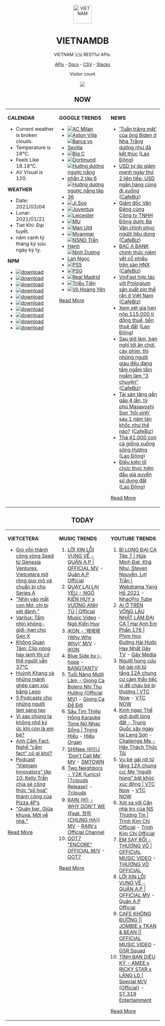 <p align="center"><img src="https://raw.githubusercontent.com/vietnamdb/vietnamdb/master/images/profile/avatar.png" alt="VIETNAM" height="60"/></p>
<h1 align="center">VIETNAMDB</h1>
<p align="center">VIETNAM 🇻🇳 RESTful APIs.</p>
<p align="center">
  <a href="https://vietnamdb.herokuapp.com/api">APIs</a> -
  <a href="https://vietnamdb.github.io/#/">Docs</a> -
  <a href="https://github.com/vietnamdb/vietnamdb/tree/master/docs">CSV</a> -
  <a href="https://github.com/vietnamdb/vietnamdb/tree/master/docs/stacks">Stacks</a>
</p>
<p align="center"> 
  Visitor count<br><br>
  <img src="https://profile-counter.glitch.me/vietnamdb/count.svg" />
</p>


<h2 align="center">NOW</h2>

<table style="width:100%"><tbody style="width:100%"><tr><td valign="top" width="33%">

**CALENDAR**

- Current weather is broken clouds.
- Temperature is 18°C.
- Feels Like 18.18°C.
- Air Visual is 120.

**WEATHER**

- Date: 2021/03/04
- Lunar: 2021/01/21
- Tiet Khi: Đại tuyết.
- năm canh tý tháng kỷ sửu ngày kỷ tỵ.

**NPM**

- [![download](https://img.shields.io/npm/dm/giaohangnhanh.svg?style=flat-square&label=giaohangnhanh&color=red)](https://www.npmjs.com/package/giaohangnhanh)
- [![download](https://img.shields.io/npm/dm/onepay.svg?style=flat-square&label=onepay&color=red)](https://www.npmjs.com/package/onepay)
- [![download](https://img.shields.io/npm/dm/vietcetera.svg?style=flat-square&label=vietcetera&color=red)](https://www.npmjs.com/package/vietcetera)
- [![download](https://img.shields.io/npm/dm/vietnambanks.svg?style=flat-square&label=vietnambanks&color=red)](https://www.npmjs.com/package/vietnambanks)
- [![download](https://img.shields.io/npm/dm/vietnamgovernment.svg?style=flat-square&label=vietnamgovernment&color=red)](https://www.npmjs.com/package/vietnamgovernment)
- [![download](https://img.shields.io/npm/dm/vietnamnews.svg?style=flat-square&label=vietnamnews&color=red)](https://www.npmjs.com/package/vietnamnews)
- [![download](https://img.shields.io/npm/dm/vnapis.svg?style=flat-square&label=vnapis&color=red)](https://www.npmjs.com/package/vnapis)
- [![download](https://img.shields.io/npm/dm/vnpay.svg?style=flat-square&label=vnpay&color=red)](https://www.npmjs.com/package/vnpay)
- [![download](https://img.shields.io/npm/dm/vtcpay.svg?style=flat-square&label=vtcpay&color=red)](https://www.npmjs.com/package/vtcpay)
- [![download](https://img.shields.io/npm/dm/zalopay.svg?style=flat-square&label=zalopay&color=red)](https://www.npmjs.com/package/zalopay)

</td><td valign="top" width="33%">

**GOOGLE TRENDS**

- [![AC Milan](https://img.shields.io/static/v1?label=AC%20Milan&message=google&color=red&style=flat-square)](https://www.google.com/search?q=AC%20Milan)
- [![Aston Villa](https://img.shields.io/static/v1?label=Aston%20Villa&message=google&color=red&style=flat-square)](https://www.google.com/search?q=Aston%20Villa)
- [![Barca vs Sevilla](https://img.shields.io/static/v1?label=Barca%20vs%20Sevilla&message=google&color=red&style=flat-square)](https://www.google.com/search?q=Barca%20vs%20Sevilla)
- [![Big C](https://img.shields.io/static/v1?label=Big%20C&message=google&color=red&style=flat-square)](https://www.google.com/search?q=Big%20C)
- [![Dortmund](https://img.shields.io/static/v1?label=Dortmund&message=google&color=red&style=flat-square)](https://www.google.com/search?q=Dortmund)
- [![Hướng dương ngược nắng phần 2 tập 6](https://img.shields.io/static/v1?label=H%C6%B0%E1%BB%9Bng%20d%C6%B0%C6%A1ng%20ng%C6%B0%E1%BB%A3c%20n%E1%BA%AFng%20ph%E1%BA%A7n%202%20t%E1%BA%ADp%206&message=google&color=red&style=flat-square)](https://www.google.com/search?q=H%C6%B0%E1%BB%9Bng%20d%C6%B0%C6%A1ng%20ng%C6%B0%E1%BB%A3c%20n%E1%BA%AFng%20ph%E1%BA%A7n%202%20t%E1%BA%ADp%206)
- [![Hướng dương ngược nắng tập 36](https://img.shields.io/static/v1?label=H%C6%B0%E1%BB%9Bng%20d%C6%B0%C6%A1ng%20ng%C6%B0%E1%BB%A3c%20n%E1%BA%AFng%20t%E1%BA%ADp%2036&message=google&color=red&style=flat-square)](https://www.google.com/search?q=H%C6%B0%E1%BB%9Bng%20d%C6%B0%C6%A1ng%20ng%C6%B0%E1%BB%A3c%20n%E1%BA%AFng%20t%E1%BA%ADp%2036)
- [![Ji Soo](https://img.shields.io/static/v1?label=Ji%20Soo&message=google&color=red&style=flat-square)](https://www.google.com/search?q=Ji%20Soo)
- [![Juventus](https://img.shields.io/static/v1?label=Juventus&message=google&color=red&style=flat-square)](https://www.google.com/search?q=Juventus)
- [![Leicester](https://img.shields.io/static/v1?label=Leicester&message=google&color=red&style=flat-square)](https://www.google.com/search?q=Leicester)
- [![MU](https://img.shields.io/static/v1?label=MU&message=google&color=red&style=flat-square)](https://www.google.com/search?q=MU)
- [![Man Utd](https://img.shields.io/static/v1?label=Man%20Utd&message=google&color=red&style=flat-square)](https://www.google.com/search?q=Man%20Utd)
- [![Myanmar](https://img.shields.io/static/v1?label=Myanmar&message=google&color=red&style=flat-square)](https://www.google.com/search?q=Myanmar)
- [![NSND Trần Hạnh](https://img.shields.io/static/v1?label=NSND%20Tr%E1%BA%A7n%20H%E1%BA%A1nh&message=google&color=red&style=flat-square)](https://www.google.com/search?q=NSND%20Tr%E1%BA%A7n%20H%E1%BA%A1nh)
- [![Ninh Dương Lan Ngọc](https://img.shields.io/static/v1?label=Ninh%20D%C6%B0%C6%A1ng%20Lan%20Ng%E1%BB%8Dc&message=google&color=red&style=flat-square)](https://www.google.com/search?q=Ninh%20D%C6%B0%C6%A1ng%20Lan%20Ng%E1%BB%8Dc)
- [![PS5](https://img.shields.io/static/v1?label=PS5&message=google&color=red&style=flat-square)](https://www.google.com/search?q=PS5)
- [![PSG](https://img.shields.io/static/v1?label=PSG&message=google&color=red&style=flat-square)](https://www.google.com/search?q=PSG)
- [![Real Madrid](https://img.shields.io/static/v1?label=Real%20Madrid&message=google&color=red&style=flat-square)](https://www.google.com/search?q=Real%20Madrid)
- [![Triều Tiên](https://img.shields.io/static/v1?label=Tri%E1%BB%81u%20Ti%C3%AAn&message=google&color=red&style=flat-square)](https://www.google.com/search?q=Tri%E1%BB%81u%20Ti%C3%AAn)
- [![Võ Hoàng Yên](https://img.shields.io/static/v1?label=V%C3%B5%20Ho%C3%A0ng%20Y%C3%AAn&message=google&color=red&style=flat-square)](https://www.google.com/search?q=V%C3%B5%20Ho%C3%A0ng%20Y%C3%AAn)

[Read More](https://trends.google.com/trends/?geo=VN)

</td><td valign="top" width="33%">

**NEWS**

- ['Tuần trăng mật' của ông Biden ở Nhà Trắng dường như đã kết thúc](https://laodong.vn/the-gioi/tuan-trang-mat-cua-ong-biden-o-nha-trang-duong-nhu-da-ket-thuc-885680.ldo) ([Lao Động](https://laodong.vn))
- [USD tự do giảm mạnh ngày thứ 2 liên tiếp, USD ngân hàng cũng đi xuống](https://cafebiz.vn/usd-tu-do-giam-manh-ngay-thu-2-lien-tiep-usd-ngan-hang-cung-di-xuong-20210304133224106.chn) ([CafeBiz](https://cafebiz.vn))
- [Giám đốc Vân Đặng cùng Công ty TNHH Đông dược Bà Vân chinh phục người tiêu dùng](https://cafebiz.vn/giam-doc-van-dang-cung-cong-ty-tnhh-dong-duoc-ba-van-chinh-phuc-nguoi-tieu-dung-20210304113345045.chn) ([CafeBiz](https://cafebiz.vn))
- [BAC A BANK chính thức niêm yết cổ phiếu trên sàn HNX](https://cafebiz.vn/bac-a-bank-chinh-thuc-niem-yet-co-phieu-tren-san-hnx-20210304113312108.chn) ([CafeBiz](https://cafebiz.vn))
- [VinFast hợp tác với Prologium sản xuất pin thể rắn ở Việt Nam](https://cafebiz.vn/vinfast-hop-tac-voi-prologium-san-xuat-pin-the-ran-o-viet-nam-20210304111858886.chn) ([CafeBiz](https://cafebiz.vn))
- [Xem xét gia hạn nộp 115.000 tỉ đồng thuế, tiền thuê đất](https://laodong.vn/kinh-te/xem-xet-gia-han-nop-115000-ti-dong-thue-tien-thue-dat-885700.ldo) ([Lao Động](https://laodong.vn))
- [Sau giờ làm, bạn nghĩ tới ăn chơi, cày phim, thì những người giàu đều đang tẩm ngẩm tầm ngầm làm "3 chuyện"](https://cafebiz.vn/sau-gio-lam-ban-nghi-toi-an-choi-cay-phim-thi-nhung-nguoi-giau-deu-dang-tam-ngam-tam-ngam-lam-3-chuyen-20210226222323639.chn) ([CafeBiz](https://cafebiz.vn))
- [Tài sản tăng gần gấp 4 lần, tỷ phú Masayoshi Son 'hồi sinh' sau 1 năm tàn khốc như thế nào?](https://cafebiz.vn/tai-san-tang-gan-gap-4-lan-ty-phu-masayoshi-son-hoi-sinh-sau-1-nam-tan-khoc-nhu-the-nao-20210304113731977.chn) ([CafeBiz](https://cafebiz.vn))
- [Thả 41.000 con cá giống xuống sông Hương](https://laodong.vn/xa-hoi/tha-41000-con-ca-giong-xuong-song-huong-885685.ldo) ([Lao Động](https://laodong.vn))
- [Điều kiện tổ chức thực hiện đấu giá quyền sử dụng đất](https://laodong.vn/bat-dong-san/dieu-kien-to-chuc-thuc-hien-dau-gia-quyen-su-dung-dat-885427.ldo) ([Lao Động](https://laodong.vn))

[Read More](docs/news/README.md)

</td></tr></tbody></table>

<h2 align="center">TODAY</h2>

<table style="width:100%"><tbody style="width:100%"><tr><td valign="top" width="33%">

**VIETCETERA**

- [Gọi vốn thành công vòng Seed từ Genesia Ventures, Vietcetera mở rộng quy mô và chuẩn bị cho Series A](https://vietcetera.com/vn/goi-von-thanh-cong-vong-seed-tu-genesia-ventures-vietcetera-mo-rong-quy-mo-va-chuan-bi-cho-series-a)
- ["Nhìn vào mắt con Mơ, chị bị sét đánh."](https://vietcetera.com/vn/nghe-don-kit-meo-hoi)
- [Varilux: Tầm nhìn không-giới-hạn cho Gen X ](https://vietcetera.com/vn/varilux-tam-nhin-khong-gioi-han-cho-gen-x)
- [Không Quan Tâm: Clip nóng hay lạnh thì cơ thể người vẫn 37°C](https://vietcetera.com/vn/khong-quan-tam-nhung-van-de-dang-sau-hai-chu-xin-link)
- [Huỳnh Khang và những mảnh ghép cảm xúc bằng Lego](https://vietcetera.com/vn/khang-kade)
- [5 Podcasts cho những người làm sáng tạo](https://vietcetera.com/vn/5-podcasts-cho-nhung-nguoi-lam-sang-tao)
- [Vì sao chúng ta không nhớ ký ức khi còn là em bé?](https://vietcetera.com/vn/infantile-amnesia-vi-sao-chung-ta-khong-nho-ky-uc-khi-con-la-em-be)
- [Anh Cầm Fact: Nghề "cầm fact" có gì khó?](https://vietcetera.com/vn/anh-cam-fact-nghe-cam-fact-co-gi-kho)
- [Podcast “Vietnam Innovators” tập 10: Kelly Trần chia sẻ công thức “số hoá” thành công của Pizza 4P’s](https://vietcetera.com/vn/podcast-vietnam-innovators-tap-10-kelly-tran-chia-se-cong-thuc-so-hoa-thanh-cong-cua-pizza-4ps)
- ["Quán bar. Giữa khuya. Mời về nhà."](https://vietcetera.com/vn/quan-bar-giua-khuya-moi-ve-nha)

[Read More](https://vietcetera.com/)

</td><td valign="top" width="33%">

**MUSIC TRENDS**

01. [LỜI XIN LỖI VỤNG VỀ - QUÂN A.P | OFFICIAL MV](https://www.youtube.com/watch?v=LhTwcqI71n0) - [Quân A.P Official](https://www.youtube.com/channel/UCXKnIgvBwPV6G-uT7gBXhcA)
02. [QUAY LẠI LẠI YÊU - NGÔ KIẾN HUY x VƯƠNG ANH TÚ | Official Music Video](https://www.youtube.com/watch?v=93WhpRfkkBk) - [Ngô Kiến Huy](https://www.youtube.com/channel/UCNN7Q7sx5lsivqDf22I7Itw)
03. [iKON - ‘왜왜왜 (Why Why Why)’ M/V](https://www.youtube.com/watch?v=DslHQto2V7I) - [iKON](https://www.youtube.com/channel/UCWxCyZibDIWIrGIgP25mbfw)
04. [Blue Side by j-hope](https://www.youtube.com/watch?v=OZD_EU_hMUQ) - [BANGTANTV](https://www.youtube.com/channel/UCLkAepWjdylmXSltofFvsYQ)
05. [Tuổi Nàng Mười Lăm - Giọng Ca Bolero Nhí Thu Hường (Official MV)](https://www.youtube.com/watch?v=qodYHeNYvtk) - [Giọng Ca Để Đời](https://www.youtube.com/channel/UCwZ2ZaFfTusqV_MGMHUnEsg)
06. [Sầu Tím Thiệp Hồng Karaoke Tone Nữ Nhạc Sống | Trọng Hiếu](https://www.youtube.com/watch?v=BRMjeHz412Q) - [Hiếu Organ](https://www.youtube.com/channel/UCWEYgC77_ZlbDxStQyzOwfA)
07. [SHINee 샤이니 'Don't Call Me' MV](https://www.youtube.com/watch?v=p6OoY6xneI0) - [SMTOWN](https://www.youtube.com/channel/UCEf_Bc-KVd7onSeifS3py9g)
08. [Two Neighbors - Y2K (Lyrics) [7clouds Release]](https://www.youtube.com/watch?v=kSd8DVnJhWI) - [7clouds](https://www.youtube.com/channel/UCNqFDjYTexJDET3rPDrmJKg)
09. [RAIN (비) - WHY DON’T WE (Feat. 청하 (CHUNG HA)) MV](https://www.youtube.com/watch?v=srWfDwiRVgQ) - [RAIN's Official Channel](https://www.youtube.com/channel/UCxXgIeE5hxWxHG6dz9Scg2w)
10. [GOT7 "ENCORE" OFFICIAL M/V](https://www.youtube.com/watch?v=tAe0yUEzAaI) - [GOT7](https://www.youtube.com/channel/UCNtZPzvkjjB3EuPMNY71cmA)

[Read More](https://www.youtube.com/feed/trending?bp=4gIuCggvbS8wNHJsZhIiUExGZ3F1TG5MNTlhbW42X05FZFc5TGswZDdXZWVST0Q2VA%3D%3D)

</td><td valign="top" width="33%">

**YOUTUBE TRENDS**

01. [BI LONG ĐẠI CA Tập 7 | Hứa Minh Đạt, Khả Như, Steven Nguyễn, Lợi Trần | Webdrama Yang Hồ 2021](https://www.youtube.com/watch?v=t_93XyujFLg) - [NhacPro Tube](https://www.youtube.com/channel/UCBZjBKNMZoFih4ubdiIDWLw)
02. [AI Ở TRÊN VÕNG LÂU NHẤT LÀM ĐẠI CA | Hai Anh Em Phần 176 | Phim Học Đường Hài Hước Hay Nhất Gãy TV](https://www.youtube.com/watch?v=1jTlsqadb9M) - [Gãy Media](https://www.youtube.com/channel/UCTp_WPPxWCjdlXK9kqzxm0A)
03. [Người hùng cứu bé gái rơi từ tầng 12A chung cư cảm thấy tiếc vì để cháu bé bị thương | VTC Now](https://www.youtube.com/watch?v=-FDDWF4y6vc) - [VTC NOW](https://www.youtube.com/channel/UCL9-pEHNBs3N4r2bMoXdLJA)
04. [Kinh ngạc Thế giới dưới lòng đất - Trung Quốc xây ngay tại Lạng Sơn](https://www.youtube.com/watch?v=mpuudi8AMIU) - [Challenge Me - Hãy Thách Thức Tôi](https://www.youtube.com/channel/UCkG3QIDOyl6HF7EYudJ3JJg)
05. [Vụ bé gái rơi từ tầng 12A chung cư: Mẹ “người hùng” bật khóc xúc động | VTC Now](https://www.youtube.com/watch?v=LmwjBu-WBgQ) - [VTC NOW](https://www.youtube.com/channel/UCL9-pEHNBs3N4r2bMoXdLJA)
06. [Xót xa với Căn nhà trọ của NS Thương Tín | Trịnh Kim Chi Official](https://www.youtube.com/watch?v=f4tB1LJSgLw) - [Trịnh Kim Chi Official](https://www.youtube.com/channel/UCGEkSDuWgWwRZVZfi3gP1pw)
07. [EM SAY RỒI - THƯƠNG VÕ | OFFICIAL MUSIC VIDEO](https://www.youtube.com/watch?v=h4k1OMjLrUQ) - [THƯƠNG VÕ OFFICIAL](https://www.youtube.com/channel/UCSCSop9yGxDHz0kuyCKwUhQ)
08. [LỜI XIN LỖI VỤNG VỀ - QUÂN A.P | OFFICIAL MV](https://www.youtube.com/watch?v=LhTwcqI71n0) - [Quân A.P Official](https://www.youtube.com/channel/UCXKnIgvBwPV6G-uT7gBXhcA)
09. [CAFE KHÔNG ĐƯỜNG || JOMBIE x TKAN & BEAN || OFFICIAL MUSIC VIDEO](https://www.youtube.com/watch?v=LImkI9UvJCY) - [G5R Squad](https://www.youtube.com/channel/UCqamjdcGALEjPreSrxwK9IQ)
10. [TÌNH BẠN DIỆU KỲ - AMEE x RICKY STAR x LĂNG LD | Special M/V (Official)](https://www.youtube.com/watch?v=TpmVzBcP70U) - [ST.319 Entertainment](https://www.youtube.com/channel/UCSnVteUNlhr1SqCjTQx0PDQ)

[Read More](https://www.youtube.com/feed/trending)

</td></tr></tbody></table>
